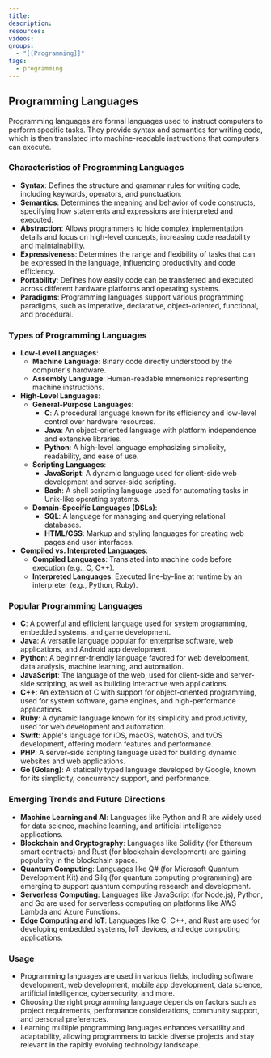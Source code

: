 ```yaml
---
title: 
description: 
resources: 
videos: 
groups:
  - "[[Programming]]"
tags:
  - programming
---
```

## Programming Languages

Programming languages are formal languages used to instruct computers to perform specific tasks. They provide syntax and semantics for writing code, which is then translated into machine-readable instructions that computers can execute.

### Characteristics of Programming Languages

- **Syntax**: Defines the structure and grammar rules for writing code, including keywords, operators, and punctuation.
- **Semantics**: Determines the meaning and behavior of code constructs, specifying how statements and expressions are interpreted and executed.
- **Abstraction**: Allows programmers to hide complex implementation details and focus on high-level concepts, increasing code readability and maintainability.
- **Expressiveness**: Determines the range and flexibility of tasks that can be expressed in the language, influencing productivity and code efficiency.
- **Portability**: Defines how easily code can be transferred and executed across different hardware platforms and operating systems.
- **Paradigms**: Programming languages support various programming paradigms, such as imperative, declarative, object-oriented, functional, and procedural.

### Types of Programming Languages

- **Low-Level Languages**:
  - **Machine Language**: Binary code directly understood by the computer's hardware.
  - **Assembly Language**: Human-readable mnemonics representing machine instructions.
- **High-Level Languages**:
  - **General-Purpose Languages**:
    - **C**: A procedural language known for its efficiency and low-level control over hardware resources.
    - **Java**: An object-oriented language with platform independence and extensive libraries.
    - **Python**: A high-level language emphasizing simplicity, readability, and ease of use.
  - **Scripting Languages**:
    - **JavaScript**: A dynamic language used for client-side web development and server-side scripting.
    - **Bash**: A shell scripting language used for automating tasks in Unix-like operating systems.
  - **Domain-Specific Languages (DSLs)**:
    - **SQL**: A language for managing and querying relational databases.
    - **HTML/CSS**: Markup and styling languages for creating web pages and user interfaces.
- **Compiled vs. Interpreted Languages**:
  - **Compiled Languages**: Translated into machine code before execution (e.g., C, C++).
  - **Interpreted Languages**: Executed line-by-line at runtime by an interpreter (e.g., Python, Ruby).

### Popular Programming Languages

- **C**: A powerful and efficient language used for system programming, embedded systems, and game development.
- **Java**: A versatile language popular for enterprise software, web applications, and Android app development.
- **Python**: A beginner-friendly language favored for web development, data analysis, machine learning, and automation.
- **JavaScript**: The language of the web, used for client-side and server-side scripting, as well as building interactive web applications.
- **C++**: An extension of C with support for object-oriented programming, used for system software, game engines, and high-performance applications.
- **Ruby**: A dynamic language known for its simplicity and productivity, used for web development and automation.
- **Swift**: Apple's language for iOS, macOS, watchOS, and tvOS development, offering modern features and performance.
- **PHP**: A server-side scripting language used for building dynamic websites and web applications.
- **Go (Golang)**: A statically typed language developed by Google, known for its simplicity, concurrency support, and performance.

### Emerging Trends and Future Directions

- **Machine Learning and AI**: Languages like Python and R are widely used for data science, machine learning, and artificial intelligence applications.
- **Blockchain and Cryptography**: Languages like Solidity (for Ethereum smart contracts) and Rust (for blockchain development) are gaining popularity in the blockchain space.
- **Quantum Computing**: Languages like Q# (for Microsoft Quantum Development Kit) and Silq (for quantum computing programming) are emerging to support quantum computing research and development.
- **Serverless Computing**: Languages like JavaScript (for Node.js), Python, and Go are used for serverless computing on platforms like AWS Lambda and Azure Functions.
- **Edge Computing and IoT**: Languages like C, C++, and Rust are used for developing embedded systems, IoT devices, and edge computing applications.

### Usage

- Programming languages are used in various fields, including software development, web development, mobile app development, data science, artificial intelligence, cybersecurity, and more.
- Choosing the right programming language depends on factors such as project requirements, performance considerations, community support, and personal preferences.
- Learning multiple programming languages enhances versatility and adaptability, allowing programmers to tackle diverse projects and stay relevant in the rapidly evolving technology landscape.
